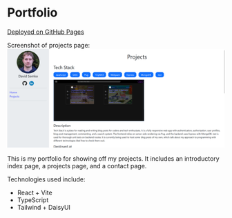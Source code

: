 # Portfolio

[Deployed on GitHub Pages](https://davidsemke.github.io/Portfolio/)

Screenshot of projects page:
![Portfolio's projects page](/documentation/projects-page.png?raw=true)

This is my portfolio for showing off my projects. It includes an introductory index page, a projects page, and a contact page.

Technologies used include:

- React + Vite
- TypeScript
- Tailwind + DaisyUI
